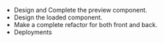 - Design and Complete the preview component.
- Design the loaded component.
- Make a complete refactor for both front and back.
- Deployments
